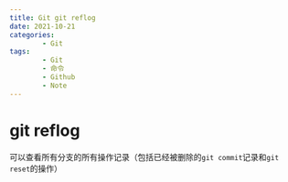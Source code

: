 ```yaml
---
title: Git git reflog
date: 2021-10-21
categories:
        - Git
tags:
        - Git
        - 命令
        - Github
        - Note
---
```


# git reflog

可以查看所有分支的所有操作记录（包括已经被删除的`git commit`记录和`git reset`的操作）
